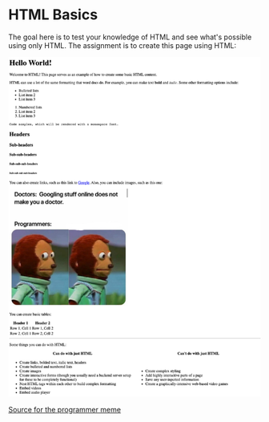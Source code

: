 # HTML Basics

The goal here is to test your knowledge of HTML and see what's possible using only HTML. The assignment is to create this page using HTML:

![Screenshot](./screenshot.png)


[Source for the programmer meme](https://www.reddit.com/r/ProgrammerHumor/comments/covgb5/lamo/)
